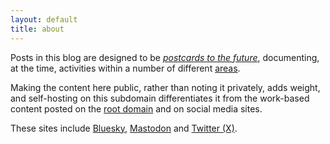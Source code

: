 ```yaml
---
layout: default
title: about
---
```

Posts in this blog are designed to be [_postcards to the
future_](https://vukutu.com/blog/2010/07/postcards-to-the-future/'), documenting, at the time, activities within a
number of different [areas](/tags).

Making the content here public, rather than noting it privately, adds weight, and self-hosting on this subdomain
differentiates it from the work-based content posted on the [root domain](https://martinchapman.co.uk) and on social
media sites.

These sites include [Bluesky](https://bsky.app/profile/martinchapman.bsky.social),
[Mastodon](https://mastodon.social/@martinchapman) and [Twitter (X)](https://x.com/martin_chap_man).
